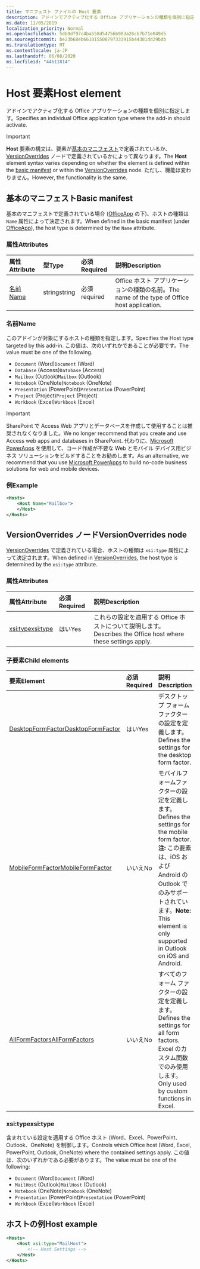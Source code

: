 ```yaml
---
title: マニフェスト ファイルの Host 要素
description: アドインでアクティブ化する Office アプリケーションの種類を個別に指定します。
ms.date: 11/05/2019
localization_priority: Normal
ms.openlocfilehash: 5db9df97c4ba558d54756b983a26cb7b71e049d5
ms.sourcegitcommit: be23b68eb661015508797333915b44381dd29bdb
ms.translationtype: MT
ms.contentlocale: ja-JP
ms.lasthandoff: 06/08/2020
ms.locfileid: "44611814"
---
```

# <a name="host-element"></a><span data-ttu-id="60ce2-103">Host 要素</span><span class="sxs-lookup"><span data-stu-id="60ce2-103">Host element</span></span>

<span data-ttu-id="60ce2-104">アドインでアクティブ化する Office アプリケーションの種類を個別に指定します。</span><span class="sxs-lookup"><span data-stu-id="60ce2-104">Specifies an individual Office application type where the add-in should activate.</span></span>

> [!IMPORTANT]
> <span data-ttu-id="60ce2-105">**Host** 要素の構文は、要素が[基本のマニフェスト](#basic-manifest)で定義されているか、[VersionOverrides](#versionoverrides-node) ノードで定義されているかによって異なります。</span><span class="sxs-lookup"><span data-stu-id="60ce2-105">The **Host** element syntax varies depending on whether the element is defined within the [basic manifest](#basic-manifest) or within the [VersionOverrides](#versionoverrides-node) node.</span></span> <span data-ttu-id="60ce2-106">ただし、機能は変わりません。</span><span class="sxs-lookup"><span data-stu-id="60ce2-106">However, the functionality is the same.</span></span>  

## <a name="basic-manifest"></a><span data-ttu-id="60ce2-107">基本のマニフェスト</span><span class="sxs-lookup"><span data-stu-id="60ce2-107">Basic manifest</span></span>

<span data-ttu-id="60ce2-108">基本のマニフェストで定義されている場合 ([OfficeApp](officeapp.md) の下)、ホストの種類は `Name` 属性によって決定されます。</span><span class="sxs-lookup"><span data-stu-id="60ce2-108">When defined in the basic manifest (under [OfficeApp](officeapp.md)), the host type is determined by the `Name` attribute.</span></span>

### <a name="attributes"></a><span data-ttu-id="60ce2-109">属性</span><span class="sxs-lookup"><span data-stu-id="60ce2-109">Attributes</span></span>

| <span data-ttu-id="60ce2-110">属性</span><span class="sxs-lookup"><span data-stu-id="60ce2-110">Attribute</span></span>     | <span data-ttu-id="60ce2-111">型</span><span class="sxs-lookup"><span data-stu-id="60ce2-111">Type</span></span>   | <span data-ttu-id="60ce2-112">必須</span><span class="sxs-lookup"><span data-stu-id="60ce2-112">Required</span></span> | <span data-ttu-id="60ce2-113">説明</span><span class="sxs-lookup"><span data-stu-id="60ce2-113">Description</span></span>                                      |
|:--------------|:-------|:---------|:-------------------------------------------------|
| [<span data-ttu-id="60ce2-114">名前</span><span class="sxs-lookup"><span data-stu-id="60ce2-114">Name</span></span>](#name) | <span data-ttu-id="60ce2-115">string</span><span class="sxs-lookup"><span data-stu-id="60ce2-115">string</span></span> | <span data-ttu-id="60ce2-116">必須</span><span class="sxs-lookup"><span data-stu-id="60ce2-116">required</span></span> | <span data-ttu-id="60ce2-117">Office ホスト アプリケーションの種類の名前。</span><span class="sxs-lookup"><span data-stu-id="60ce2-117">The name of the type of Office host application.</span></span> |

### <a name="name"></a><span data-ttu-id="60ce2-118">名前</span><span class="sxs-lookup"><span data-stu-id="60ce2-118">Name</span></span>

<span data-ttu-id="60ce2-119">このアドインが対象にするホストの種類を指定します。</span><span class="sxs-lookup"><span data-stu-id="60ce2-119">Specifies the Host type targeted by this add-in.</span></span> <span data-ttu-id="60ce2-120">この値は、次のいずれかであることが必要です。</span><span class="sxs-lookup"><span data-stu-id="60ce2-120">The value must be one of the following.</span></span>

- <span data-ttu-id="60ce2-121">`Document` (Word)</span><span class="sxs-lookup"><span data-stu-id="60ce2-121">`Document` (Word)</span></span>
- <span data-ttu-id="60ce2-122">`Database` (Access)</span><span class="sxs-lookup"><span data-stu-id="60ce2-122">`Database` (Access)</span></span>
- <span data-ttu-id="60ce2-123">`Mailbox` (Outlook)</span><span class="sxs-lookup"><span data-stu-id="60ce2-123">`Mailbox` (Outlook)</span></span>
- <span data-ttu-id="60ce2-124">`Notebook` (OneNote)</span><span class="sxs-lookup"><span data-stu-id="60ce2-124">`Notebook` (OneNote)</span></span>
- <span data-ttu-id="60ce2-125">`Presentation` (PowerPoint)</span><span class="sxs-lookup"><span data-stu-id="60ce2-125">`Presentation` (PowerPoint)</span></span>
- <span data-ttu-id="60ce2-126">`Project` (Project)</span><span class="sxs-lookup"><span data-stu-id="60ce2-126">`Project` (Project)</span></span>
- <span data-ttu-id="60ce2-127">`Workbook` (Excel)</span><span class="sxs-lookup"><span data-stu-id="60ce2-127">`Workbook` (Excel)</span></span>

> [!IMPORTANT]
> <span data-ttu-id="60ce2-128">SharePoint で Access Web アプリとデータベースを作成して使用することは推奨されなくなりました。</span><span class="sxs-lookup"><span data-stu-id="60ce2-128">We no longer recommend that you create and use Access web apps and databases in SharePoint.</span></span> <span data-ttu-id="60ce2-129">代わりに、[Microsoft PowerApps](https://powerapps.microsoft.com/) を使用して、コード作成が不要な Web とモバイル デバイス用ビジネス ソリューションをビルドすることをお勧めします。</span><span class="sxs-lookup"><span data-stu-id="60ce2-129">As an alternative, we recommend that you use [Microsoft PowerApps](https://powerapps.microsoft.com/) to build no-code business solutions for web and mobile devices.</span></span>

### <a name="example"></a><span data-ttu-id="60ce2-130">例</span><span class="sxs-lookup"><span data-stu-id="60ce2-130">Example</span></span>

```xml
<Hosts>
    <Host Name="Mailbox">
    </Host>
</Hosts>
```

## <a name="versionoverrides-node"></a><span data-ttu-id="60ce2-131">VersionOverrides ノード</span><span class="sxs-lookup"><span data-stu-id="60ce2-131">VersionOverrides node</span></span>

<span data-ttu-id="60ce2-132">[VersionOverrides](versionoverrides.md) で定義されている場合、ホストの種類は `xsi:type` 属性によって決定されます。</span><span class="sxs-lookup"><span data-stu-id="60ce2-132">When defined in [VersionOverrides](versionoverrides.md), the host type is determined by the `xsi:type` attribute.</span></span>

### <a name="attributes"></a><span data-ttu-id="60ce2-133">属性</span><span class="sxs-lookup"><span data-stu-id="60ce2-133">Attributes</span></span>

|  <span data-ttu-id="60ce2-134">属性</span><span class="sxs-lookup"><span data-stu-id="60ce2-134">Attribute</span></span>  |  <span data-ttu-id="60ce2-135">必須</span><span class="sxs-lookup"><span data-stu-id="60ce2-135">Required</span></span>  |  <span data-ttu-id="60ce2-136">説明</span><span class="sxs-lookup"><span data-stu-id="60ce2-136">Description</span></span>  |
|:-----|:-----|:-----|
|  [<span data-ttu-id="60ce2-137">xsi:type</span><span class="sxs-lookup"><span data-stu-id="60ce2-137">xsi:type</span></span>](#xsitype)  |  <span data-ttu-id="60ce2-138">はい</span><span class="sxs-lookup"><span data-stu-id="60ce2-138">Yes</span></span>  | <span data-ttu-id="60ce2-139">これらの設定を適用する Office ホストについて説明します。</span><span class="sxs-lookup"><span data-stu-id="60ce2-139">Describes the Office host where these settings apply.</span></span>|

### <a name="child-elements"></a><span data-ttu-id="60ce2-140">子要素</span><span class="sxs-lookup"><span data-stu-id="60ce2-140">Child elements</span></span>

|  <span data-ttu-id="60ce2-141">要素</span><span class="sxs-lookup"><span data-stu-id="60ce2-141">Element</span></span> |  <span data-ttu-id="60ce2-142">必須</span><span class="sxs-lookup"><span data-stu-id="60ce2-142">Required</span></span>  |  <span data-ttu-id="60ce2-143">説明</span><span class="sxs-lookup"><span data-stu-id="60ce2-143">Description</span></span>  |
|:-----|:-----|:-----|
|  [<span data-ttu-id="60ce2-144">DesktopFormFactor</span><span class="sxs-lookup"><span data-stu-id="60ce2-144">DesktopFormFactor</span></span>](desktopformfactor.md)    |  <span data-ttu-id="60ce2-145">はい</span><span class="sxs-lookup"><span data-stu-id="60ce2-145">Yes</span></span>   |  <span data-ttu-id="60ce2-146">デスクトップ フォーム ファクターの設定を定義します。</span><span class="sxs-lookup"><span data-stu-id="60ce2-146">Defines the settings for the desktop form factor.</span></span> |
|  [<span data-ttu-id="60ce2-147">MobileFormFactor</span><span class="sxs-lookup"><span data-stu-id="60ce2-147">MobileFormFactor</span></span>](mobileformfactor.md)    |  <span data-ttu-id="60ce2-148">いいえ</span><span class="sxs-lookup"><span data-stu-id="60ce2-148">No</span></span>   |  <span data-ttu-id="60ce2-149">モバイルフォームファクターの設定を定義します。</span><span class="sxs-lookup"><span data-stu-id="60ce2-149">Defines the settings for the mobile form factor.</span></span> <span data-ttu-id="60ce2-150">**注:** この要素は、iOS および Android の Outlook でのみサポートされています。</span><span class="sxs-lookup"><span data-stu-id="60ce2-150">**Note:** This element is only supported in Outlook on iOS and Android.</span></span> |
|  [<span data-ttu-id="60ce2-151">AllFormFactors</span><span class="sxs-lookup"><span data-stu-id="60ce2-151">AllFormFactors</span></span>](allformfactors.md)    |  <span data-ttu-id="60ce2-152">いいえ</span><span class="sxs-lookup"><span data-stu-id="60ce2-152">No</span></span>   |  <span data-ttu-id="60ce2-153">すべてのフォーム ファクターの設定を定義します。</span><span class="sxs-lookup"><span data-stu-id="60ce2-153">Defines the settings for all form factors.</span></span> <span data-ttu-id="60ce2-154">Excel のカスタム関数でのみ使用します。</span><span class="sxs-lookup"><span data-stu-id="60ce2-154">Only used by custom functions in Excel.</span></span> |

### <a name="xsitype"></a><span data-ttu-id="60ce2-155">xsi:type</span><span class="sxs-lookup"><span data-stu-id="60ce2-155">xsi:type</span></span>

<span data-ttu-id="60ce2-156">含まれている設定を適用する Office ホスト (Word、Excel、PowerPoint、Outlook、OneNote) を制御します。</span><span class="sxs-lookup"><span data-stu-id="60ce2-156">Controls which Office host (Word, Excel, PowerPoint, Outlook, OneNote) where the contained settings apply.</span></span> <span data-ttu-id="60ce2-157">この値は、次のいずれかである必要があります。</span><span class="sxs-lookup"><span data-stu-id="60ce2-157">The value must be one of the following:</span></span>

- <span data-ttu-id="60ce2-158">`Document` (Word)</span><span class="sxs-lookup"><span data-stu-id="60ce2-158">`Document` (Word)</span></span>
- <span data-ttu-id="60ce2-159">`MailHost` (Outlook)</span><span class="sxs-lookup"><span data-stu-id="60ce2-159">`MailHost` (Outlook)</span></span>
- <span data-ttu-id="60ce2-160">`Notebook` (OneNote)</span><span class="sxs-lookup"><span data-stu-id="60ce2-160">`Notebook` (OneNote)</span></span>
- <span data-ttu-id="60ce2-161">`Presentation` (PowerPoint)</span><span class="sxs-lookup"><span data-stu-id="60ce2-161">`Presentation` (PowerPoint)</span></span>
- <span data-ttu-id="60ce2-162">`Workbook` (Excel)</span><span class="sxs-lookup"><span data-stu-id="60ce2-162">`Workbook` (Excel)</span></span>

## <a name="host-example"></a><span data-ttu-id="60ce2-163">ホストの例</span><span class="sxs-lookup"><span data-stu-id="60ce2-163">Host example</span></span>

```xml
<Hosts>
    <Host xsi:type="MailHost">
        <!-- Host Settings -->
    </Host>
</Hosts>
```
